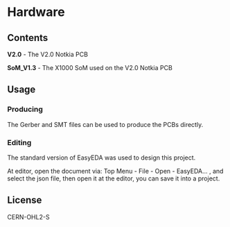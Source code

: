 # Hardware

## Contents
**V2.0** - The V2.0 Notkia PCB

**SoM_V1.3** - The X1000 SoM used on the V2.0 Notkia PCB

## Usage
### Producing
The Gerber and SMT files can be used to produce the PCBs directly.

### Editing
The standard version of EasyEDA was used to design this project.

At editor, open the document via: Top Menu - File - Open - EasyEDA... , and select the json file, then open it at the editor, you can save it into a project.

## License
CERN-OHL2-S


